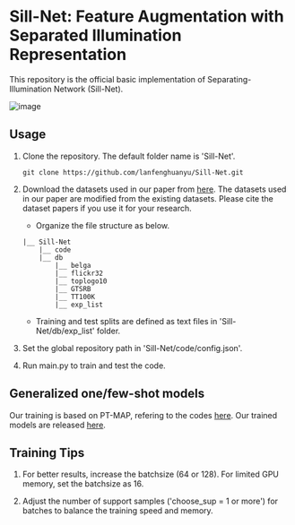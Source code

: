 # Sill-Net: Feature Augmentation with Separated Illumination Representation
This repository is the official basic implementation of Separating-Illumination Network (Sill-Net).


![image](https://github.com/lanfenghuanyu/Sill-net/blob/main/Model.png)

## Usage 
1. Clone the repository. The default folder name is 'Sill-Net'. 
   ```
   git clone https://github.com/lanfenghuanyu/Sill-Net.git
   ```

2. Download the datasets used in our paper from [here](https://forms.gle/sytKG3QaLfgTYtau5). The datasets used in our paper are modified from the existing datasets. Please cite the dataset papers if you use it for your research. 
   
   - Organize the file structure as below. 
   ```
   |__ Sill-Net
       |__ code
       |__ db
           |__ belga
           |__ flickr32
           |__ toplogo10
           |__ GTSRB
           |__ TT100K
           |__ exp_list
   ```
   
   - Training and test splits are defined as text files in 'Sill-Net/db/exp_list' folder. 

3. Set the global repository path in 'Sill-Net/code/config.json'. 

4. Run main.py to train and test the code. 

## Generalized one/few-shot models 

Our training is based on PT-MAP, refering to the codes [here](https://github.com/yhu01/PT-MAP). Our trained models are released [here](https://drive.google.com/drive/folders/1iQzZdFte8gcLtIZdDXASqpCgJLMnUCuP?usp=sharing).

## Training Tips 
1. For better results, increase the batchsize (64 or 128). For limited GPU memory, set the batchsize as 16. 

2. Adjust the number of support samples ('choose_sup = 1 or more') for batches to balance the training speed and memory. 
